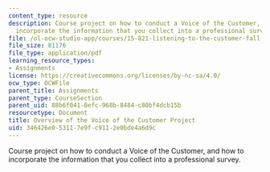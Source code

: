 ```yaml
---
content_type: resource
description: Course project on how to conduct a Voice of the Customer, and how to
  incorporate the information that you collect into a professional survey.
file: /ol-ocw-studio-app/courses/15-821-listening-to-the-customer-fall-2002/346426e053117e9fc9112e0bde4a6d9c_assignment_12.pdf
file_size: 81176
file_type: application/pdf
learning_resource_types:
- Assignments
license: https://creativecommons.org/licenses/by-nc-sa/4.0/
ocw_type: OCWFile
parent_title: Assignments
parent_type: CourseSection
parent_uid: 88b6f041-8efc-968b-8484-c80bf4dcb15b
resourcetype: Document
title: Overview of the Voice of the Customer Project
uid: 346426e0-5311-7e9f-c911-2e0bde4a6d9c
---
```

Course project on how to conduct a Voice of the Customer, and how to incorporate the information that you collect into a professional survey.